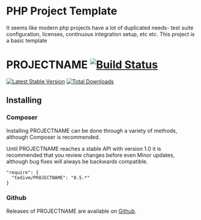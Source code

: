 
# PHP Project Template

It seems like modern php projects have a lot of duplicated needs- test suite configuration, licenses, continuous
integration setup, etc etc. This project is a basic template


# PROJECTNAME [![Build Status](https://travis-ci.org/tedivm/PROJECTNAME.png?branch=master)](https://travis-ci.org/tedivm/PROJECTNAME)

[![Latest Stable Version](https://poser.pugx.org/tedivm/PROJECTNAME/v/stable.png)](https://packagist.org/packages/tedivm/PROJECTNAME)
[![Total Downloads](https://poser.pugx.org/tedivm/PROJECTNAME/downloads.png)](https://packagist.org/packages/tedivm/PROJECTNAME)

## Installing

### Composer

Installing PROJECTNAME can be done through a variety of methods, although Composer is
recommended.

Until PROJECTNAME reaches a stable API with version 1.0 it is recommended that you
review changes before even Minor updates, although bug fixes will always be
backwards compatible.

```
"require": {
  "tedivm/PROJECTNAME": "0.5.*"
}
```

### Github

Releases of PROJECTNAME are available on [Github](https://github.com/tedivm/PROJECTNAME/releases).
